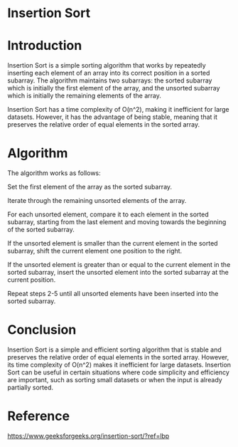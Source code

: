 # Insertion Sort

# Introduction

Insertion Sort is a simple sorting algorithm that works by repeatedly inserting each element of an array into its correct position in a sorted subarray. The algorithm maintains two subarrays: the sorted subarray which is initially the first element of the array, and the unsorted subarray which is initially the remaining elements of the array.

Insertion Sort has a time complexity of O(n^2), making it inefficient for large datasets. However, it has the advantage of being stable, meaning that it preserves the relative order of equal elements in the sorted array.

# Algorithm

The algorithm works as follows:

Set the first element of the array as the sorted subarray.

Iterate through the remaining unsorted elements of the array.

For each unsorted element, compare it to each element in the sorted subarray, starting from the last element and moving towards the beginning of the sorted subarray.

If the unsorted element is smaller than the current element in the sorted subarray, shift the current element one position to the right.

If the unsorted element is greater than or equal to the current element in the sorted subarray, insert the unsorted element into the sorted subarray at the current position.

Repeat steps 2-5 until all unsorted elements have been inserted into the sorted subarray.

# Conclusion

Insertion Sort is a simple and efficient sorting algorithm that is stable and preserves the relative order of equal elements in the sorted array.
However, its time complexity of O(n^2) makes it inefficient for large datasets. 
Insertion Sort can be useful in certain situations where code simplicity and efficiency are important, such as sorting small datasets or when the input is already partially sorted.

# Reference 

https://www.geeksforgeeks.org/insertion-sort/?ref=lbp
